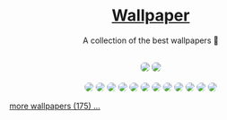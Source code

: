 <div align="center">
    <h1><a href="https://github.com/mobinjavari/Wallpapers">Wallpaper</a></h1>
    <p>A collection of the best wallpapers 🔅</p><br>
    <img src="https://img.shields.io/github/stars/mobinjavari/wallpapers?color=4C8EDA&labelColor=252932" style="border-radius:6px;">
    <img src="https://img.shields.io/github/repo-size/mobinjavari/wallpapers?color=4C8EDA&labelColor=252932" style="border-radius:6px;"><br><br>
    <img src="./wallpapers/Desktop-1151.jpg" style="border-radius:16px;" width="auto">
    <img src="./wallpapers/Desktop-1160.jpg" style="border-radius:16px;" width="auto">
    <img src="./wallpapers/Desktop-1171.jpg" style="border-radius:16px;" width="auto">
    <img src="./wallpapers/Desktop-1175.png" style="border-radius:16px;" width="auto">
    <img src="./wallpapers/Desktop-1179.png" style="border-radius:16px;" width="auto">
    <img src="./wallpapers/Desktop-1272.jpg" style="border-radius:16px;" width="auto">
    <img src="./wallpapers/Desktop-13110.png" style="border-radius:16px;" width="auto">
    <img src="./wallpapers/Desktop-1291.jpg" style="border-radius:16px;" width="auto">
    <img src="./wallpapers/Desktop-13119.png" style="border-radius:16px;" width="auto">
    <img src="./wallpapers/Desktop-1231.jpg" style="border-radius:16px;" width="auto">
    <img src="./wallpapers/Desktop-1241.jpg" style="border-radius:16px;" width="auto">
    <img src="./wallpapers/Desktop-1295.jpg" style="border-radius:16px;" width="auto">
    <p align="left"><a href="https://github.com/mobinjavari/wallpapers/tree/main/wallpapers">more wallpapers (175) ...</a></p>
</div><br>